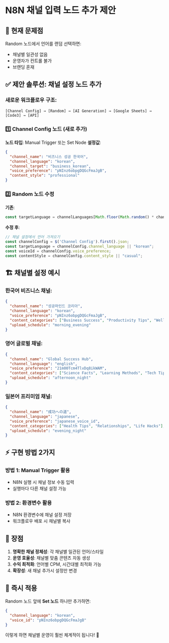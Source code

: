 # N8N 채널 입력 노드 추가 제안

## 🎯 **현재 문제점**

Random 노드에서 언어를 랜덤 선택하면:
- 채널별 일관성 없음
- 운영자가 컨트롤 불가
- 브랜딩 혼재

## ✅ **제안 솔루션: 채널 설정 노드 추가**

### **새로운 워크플로우 구조**:
```
[Channel Config] → [Random] → [AI Generation] → [Google Sheets] → [Code3] → [API]
```

### **1️⃣ Channel Config 노드 (새로 추가)**

**노드 타입**: Manual Trigger 또는 Set Node
**설정값**:
```json
{
  "channel_name": "비즈니스 성공 한국어",
  "channel_language": "korean", 
  "channel_target": "business_korean",
  "voice_preference": "pNInz6obpgDQGcFmaJgB",
  "content_style": "professional"
}
```

### **2️⃣ Random 노드 수정**

**기존**:
```javascript
const targetLanguage = channelLanguages[Math.floor(Math.random() * channelLanguages.length)];
```

**수정 후**:
```javascript
// 채널 설정에서 언어 가져오기
const channelConfig = $('Channel Config').first().json;
const targetLanguage = channelConfig.channel_language || "korean";
const voiceId = channelConfig.voice_preference;
const contentStyle = channelConfig.content_style || "casual";
```

## 🏗️ **채널별 설정 예시**

### **한국어 비즈니스 채널**:
```json
{
  "channel_name": "성공마인드 코리아",
  "channel_language": "korean",
  "voice_preference": "pNInz6obpgDQGcFmaJgB",
  "content_categories": ["Business Success", "Productivity Tips", "Wellness"],
  "upload_schedule": "morning_evening"
}
```

### **영어 글로벌 채널**:
```json
{
  "channel_name": "Global Success Hub", 
  "channel_language": "english",
  "voice_preference": "21m00Tcm4TlvDq8ikWAM",
  "content_categories": ["Science Facts", "Learning Methods", "Tech Tips"],
  "upload_schedule": "afternoon_night"
}
```

### **일본어 프리미엄 채널**:
```json
{
  "channel_name": "成功への道",
  "channel_language": "japanese", 
  "voice_preference": "japanese_voice_id",
  "content_categories": ["Health Tips", "Relationships", "Life Hacks"],
  "upload_schedule": "evening_night"
}
```

## ⚡ **구현 방법 2가지**

### **방법 1: Manual Trigger 활용**
- N8N 실행 시 채널 정보 수동 입력
- 실행마다 다른 채널 설정 가능

### **방법 2: 환경변수 활용**  
- N8N 환경변수에 채널 설정 저장
- 워크플로우 배포 시 채널별 복사

## 🎯 **장점**

1. **명확한 채널 정체성**: 각 채널별 일관된 언어/스타일
2. **운영 효율성**: 채널별 맞춤 콘텐츠 자동 생성
3. **수익 최적화**: 언어별 CPM, 시간대별 최적화 가능
4. **확장성**: 새 채널 추가시 설정만 변경

## 🔧 **즉시 적용**

Random 노드 앞에 **Set 노드** 하나만 추가하면:
```json
{
  "channel_language": "korean",
  "voice_id": "pNInz6obpgDQGcFmaJgB"  
}
```

이렇게 하면 채널별 운영이 훨씬 체계적이 됩니다! 🚀